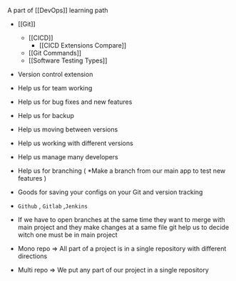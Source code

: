 A part of [[DevOps]] learning path

- [[Git]]
	- [[CICD]]
		- [[CICD Extensions Compare]]
	- [[Git Commands]]
	- [[Software Testing Types]]

- Version control extension 
- Help us for team working
- Help us for bug fixes and new features 
- Help us for backup
- Help us moving between versions 
- Help us working with different versions
- Help us manage many developers 
- Help us for branching ( *Make a branch from our main app to test new features )
- Goods for saving your configs on your Git and version tracking
- `Github` , `Gitlab` ,`Jenkins` 
- If we have to open branches at the same time they want to merge with main project and they make changes at a same file git help us to decide witch one must be in main project 
- Mono repo => All part of a project is in a single repository with different directions 
- Multi repo => We put any part of our project in a single repository 
